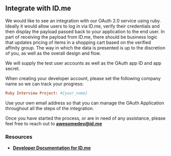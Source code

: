 ## Integrate with ID.me

We would like to see an integration with our OAuth 2.0 service using ruby. Ideally it would allow users to log in via ID.me, verify their credentials and then display the payload passed back to your application to the end user. In part of receiving the payload from ID.me, there should be business logic that updates pricing of items in a shopping cart based on the verified affinity group. The way in which the data is presented is up to the discretion of you, as well as the overall design and flow.

We will supply the test user accounts as well as the OAuth app ID and app secret.

When creating your developer account, please set the following company name so we can track your progress:

```ruby
Ruby Interview Project: #{your_name}
```

Use your own email address so that you can manage the OAuth Application throughout all the steps of the integration.

Once you have started the process, or are in need of any assistance, please feel free to reach out to [**awesomedev@id.me**](awesomedev@id.me)

### Resources
- [**Developer Documentation for ID.me**](https://developer.id.me)